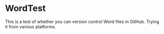 WordTest
========

This is a test of whether you can version control Word files in GitHub. Trying it from various platforms.
